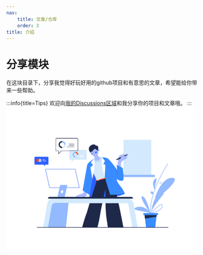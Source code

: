 ```yaml
---
nav:
    title: 文章/仓库
    order: 3
title: 介绍
---
```


# 分享模块
在这块目录下，分享我觉得好玩好用的github项目和有意思的文章，希望能给你带来一些帮助。

:::info{title=Tips}
欢迎向[我的Discussions区域](https://github.com/Canyonmnmn/Canyonmnmn/discussions/1)和我分享你的项目和文章哦。
:::
![data](../../public/images/dataa.png)